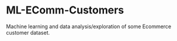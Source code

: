 # ML-EComm-Customers
Machine learning and data analysis/exploration of some Ecommerce customer dataset.
